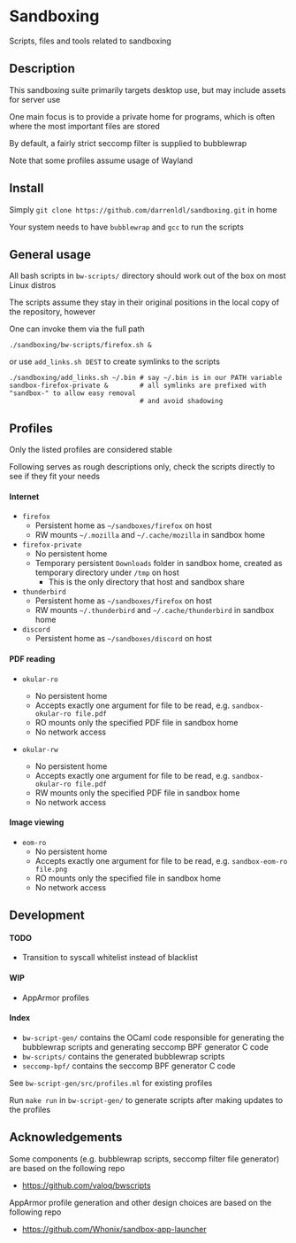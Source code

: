 # Sandboxing

Scripts, files and tools related to sandboxing

## Description

This sandboxing suite primarily targets desktop use, but may include assets for server use

One main focus is to provide a private home for programs, which is often where the most
important files are stored

By default, a fairly strict seccomp filter is supplied to bubblewrap

Note that some profiles assume usage of Wayland

## Install

Simply `git clone https://github.com/darrenldl/sandboxing.git` in home

Your system needs to have `bubblewrap` and `gcc` to run the scripts

## General usage

All bash scripts in `bw-scripts/` directory should work out of the box on most Linux distros

The scripts assume they stay in their original positions in the local copy of the repository, however

One can invoke them via the full path

```
./sandboxing/bw-scripts/firefox.sh &
```

or use `add_links.sh DEST` to create symlinks to the scripts

```
./sandboxing/add_links.sh ~/.bin # say ~/.bin is in our PATH variable
sandbox-firefox-private &        # all symlinks are prefixed with "sandbox-" to allow easy removal
                                 # and avoid shadowing
```

## Profiles

Only the listed profiles are considered stable

Following serves as rough descriptions only, check the scripts directly to see if they fit your needs

#### Internet

- `firefox`
  - Persistent home as `~/sandboxes/firefox` on host
  - RW mounts `~/.mozilla` and `~/.cache/mozilla` in sandbox home
- `firefox-private`
  - No persistent home
  - Temporary persistent `Downloads` folder in sandbox home, created as temporary directory under `/tmp` on host
    - This is the only directory that host and sandbox share
- `thunderbird`
  - Persistent home as `~/sandboxes/firefox` on host
  - RW mounts `~/.thunderbird` and `~/.cache/thunderbird` in sandbox home
- `discord`
  - Persistent home as `~/sandboxes/discord` on host

#### PDF reading

- `okular-ro`
  - No persistent home
  - Accepts exactly one argument for file to be read, e.g. `sandbox-okular-ro file.pdf`
  - RO mounts only the specified PDF file in sandbox home
  - No network access

- `okular-rw`
  - No persistent home
  - Accepts exactly one argument for file to be read, e.g. `sandbox-okular-ro file.pdf`
  - RW mounts only the specified PDF file in sandbox home
  - No network access

#### Image viewing

- `eom-ro`
  - No persistent home
  - Accepts exactly one argument for file to be read, e.g. `sandbox-eom-ro file.png`
  - RO mounts only the specified file in sandbox home
  - No network access

## Development

#### TODO

- Transition to syscall whitelist instead of blacklist

#### WIP

- AppArmor profiles

#### Index

- `bw-script-gen/` contains the OCaml code responsible for generating the bubblewrap scripts and generating seccomp BPF generator C code
- `bw-scripts/` contains the generated bubblewrap scripts
- `seccomp-bpf/` contains the seccomp BPF generator C code

See `bw-script-gen/src/profiles.ml` for existing profiles

Run `make run` in `bw-script-gen/` to generate scripts after making updates to the profiles

## Acknowledgements

Some components (e.g. bubblewrap scripts, seccomp filter file generator) are based on the following repo

- https://github.com/valoq/bwscripts

AppArmor profile generation and other design choices are based on the following repo

- https://github.com/Whonix/sandbox-app-launcher
